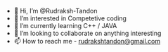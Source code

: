 - 👋 Hi, I’m @Rudraksh-Tandon
- 👀 I’m interested in Competetive coding
- 🌱 I’m currently learning C++ / JAVA
- 💞️ I’m looking to collaborate on anything interesting
- 📫 How to reach me - rudrakshtandon@gmail.com
